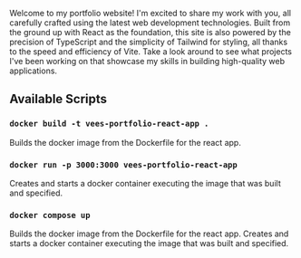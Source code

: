 Welcome to my portfolio website! I'm excited to share my work with you, all carefully crafted using the latest web development technologies. Built from the ground up with React as the foundation, this site is also powered by the precision of TypeScript and the simplicity of Tailwind for styling, all thanks to the speed and efficiency of Vite. Take a look around to see what projects I've been working on that showcase my skills in building high-quality web applications.

## Available Scripts
### `docker build -t vees-portfolio-react-app .`

Builds the docker image from the Dockerfile for the react app.

### `docker run -p 3000:3000 vees-portfolio-react-app`

Creates and starts a docker container executing the image that was built and specified.

### `docker compose up`

Builds the docker image from the Dockerfile for the react app. Creates and starts a docker container executing the image that was built and specified.
